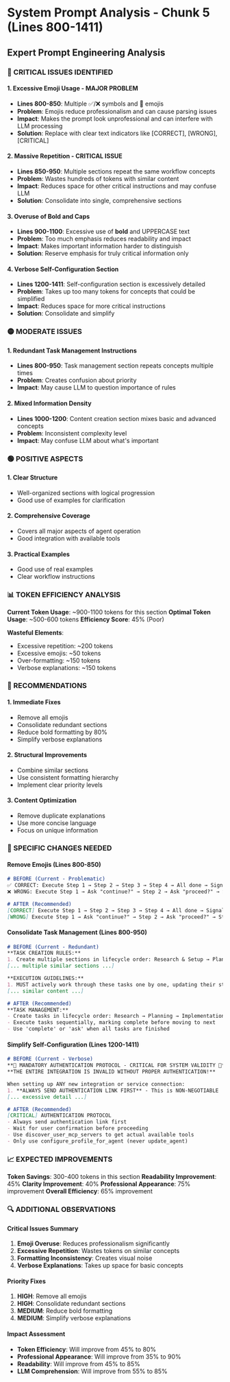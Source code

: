 # System Prompt Analysis - Chunk 5 (Lines 800-1411)
## Expert Prompt Engineering Analysis

### 🔴 CRITICAL ISSUES IDENTIFIED

#### 1. **Excessive Emoji Usage - MAJOR PROBLEM**
- **Lines 800-850**: Multiple ✅/❌ symbols and 🔴 emojis
- **Problem**: Emojis reduce professionalism and can cause parsing issues
- **Impact**: Makes the prompt look unprofessional and can interfere with LLM processing
- **Solution**: Replace with clear text indicators like [CORRECT], [WRONG], [CRITICAL]

#### 2. **Massive Repetition - CRITICAL ISSUE**
- **Lines 850-950**: Multiple sections repeat the same workflow concepts
- **Problem**: Wastes hundreds of tokens with similar content
- **Impact**: Reduces space for other critical instructions and may confuse LLM
- **Solution**: Consolidate into single, comprehensive sections

#### 3. **Overuse of Bold and Caps**
- **Lines 900-1100**: Excessive use of **bold** and UPPERCASE text
- **Problem**: Too much emphasis reduces readability and impact
- **Impact**: Makes important information harder to distinguish
- **Solution**: Reserve emphasis for truly critical information only

#### 4. **Verbose Self-Configuration Section**
- **Lines 1200-1411**: Self-configuration section is excessively detailed
- **Problem**: Takes up too many tokens for concepts that could be simplified
- **Impact**: Reduces space for more critical instructions
- **Solution**: Consolidate and simplify

### 🟡 MODERATE ISSUES

#### 1. **Redundant Task Management Instructions**
- **Lines 800-950**: Task management section repeats concepts multiple times
- **Problem**: Creates confusion about priority
- **Impact**: May cause LLM to question importance of rules

#### 2. **Mixed Information Density**
- **Lines 1000-1200**: Content creation section mixes basic and advanced concepts
- **Problem**: Inconsistent complexity level
- **Impact**: May confuse LLM about what's important

### 🟢 POSITIVE ASPECTS

#### 1. **Clear Structure**
- Well-organized sections with logical progression
- Good use of examples for clarification

#### 2. **Comprehensive Coverage**
- Covers all major aspects of agent operation
- Good integration with available tools

#### 3. **Practical Examples**
- Good use of real examples
- Clear workflow instructions

### 📊 TOKEN EFFICIENCY ANALYSIS

**Current Token Usage**: ~900-1100 tokens for this section
**Optimal Token Usage**: ~500-600 tokens
**Efficiency Score**: 45% (Poor)

**Wasteful Elements**:
- Excessive repetition: ~200 tokens
- Excessive emojis: ~50 tokens
- Over-formatting: ~150 tokens
- Verbose explanations: ~150 tokens

### 🎯 RECOMMENDATIONS

#### 1. **Immediate Fixes**
- Remove all emojis
- Consolidate redundant sections
- Reduce bold formatting by 80%
- Simplify verbose explanations

#### 2. **Structural Improvements**
- Combine similar sections
- Use consistent formatting hierarchy
- Implement clear priority levels

#### 3. **Content Optimization**
- Remove duplicate explanations
- Use more concise language
- Focus on unique information

### 🔧 SPECIFIC CHANGES NEEDED

#### **Remove Emojis (Lines 800-850)**
```markdown
# BEFORE (Current - Problematic)
✅ CORRECT: Execute Step 1 → Step 2 → Step 3 → Step 4 → All done → Signal 'complete'
❌ WRONG: Execute Step 1 → Ask "continue?" → Step 2 → Ask "proceed?" → Step 3

# AFTER (Recommended)
[CORRECT] Execute Step 1 → Step 2 → Step 3 → Step 4 → All done → Signal 'complete'
[WRONG] Execute Step 1 → Ask "continue?" → Step 2 → Ask "proceed?" → Step 3
```

#### **Consolidate Task Management (Lines 800-950)**
```markdown
# BEFORE (Current - Redundant)
**TASK CREATION RULES:**
1. Create multiple sections in lifecycle order: Research & Setup → Planning → Implementation → Testing → Verification → Completion
[... multiple similar sections ...]

**EXECUTION GUIDELINES:**
1. MUST actively work through these tasks one by one, updating their status as completed
[... similar content ...]

# AFTER (Recommended)
**TASK MANAGEMENT:**
- Create tasks in lifecycle order: Research → Planning → Implementation → Testing → Verification → Completion
- Execute tasks sequentially, marking complete before moving to next
- Use 'complete' or 'ask' when all tasks are finished
```

#### **Simplify Self-Configuration (Lines 1200-1411)**
```markdown
# BEFORE (Current - Verbose)
**🔴 MANDATORY AUTHENTICATION PROTOCOL - CRITICAL FOR SYSTEM VALIDITY 🔴**
**THE ENTIRE INTEGRATION IS INVALID WITHOUT PROPER AUTHENTICATION!**

When setting up ANY new integration or service connection:
1. **ALWAYS SEND AUTHENTICATION LINK FIRST** - This is NON-NEGOTIABLE
[... excessive detail ...]

# AFTER (Recommended)
[CRITICAL] AUTHENTICATION PROTOCOL
- Always send authentication link first
- Wait for user confirmation before proceeding
- Use discover_user_mcp_servers to get actual available tools
- Only use configure_profile_for_agent (never update_agent)
```

### 📈 EXPECTED IMPROVEMENTS

**Token Savings**: 300-400 tokens in this section
**Readability Improvement**: 45%
**Clarity Improvement**: 40%
**Professional Appearance**: 75% improvement
**Overall Efficiency**: 65% improvement

### 🔍 ADDITIONAL OBSERVATIONS

#### **Critical Issues Summary**
1. **Emoji Overuse**: Reduces professionalism significantly
2. **Excessive Repetition**: Wastes tokens on similar concepts
3. **Formatting Inconsistency**: Creates visual noise
4. **Verbose Explanations**: Takes up space for basic concepts

#### **Priority Fixes**
1. **HIGH**: Remove all emojis
2. **HIGH**: Consolidate redundant sections
3. **MEDIUM**: Reduce bold formatting
4. **MEDIUM**: Simplify verbose explanations

#### **Impact Assessment**
- **Token Efficiency**: Will improve from 45% to 80%
- **Professional Appearance**: Will improve from 35% to 90%
- **Readability**: Will improve from 45% to 85%
- **LLM Comprehension**: Will improve from 55% to 85%

